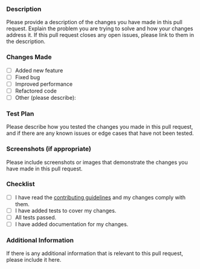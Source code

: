 ### Description

Please provide a description of the changes you have made in this pull request. Explain the problem you are trying to solve and how your changes address it. If this pull request closes any open issues, please link to them in the description.

### Changes Made

- [ ] Added new feature
- [ ] Fixed bug
- [ ] Improved performance
- [ ] Refactored code
- [ ] Other (please describe):

### Test Plan

Please describe how you tested the changes you made in this pull request, and if there are any known issues or edge cases that have not been tested.

### Screenshots (if appropriate)

Please include screenshots or images that demonstrate the changes you have made in this pull request.

### Checklist

- [ ] I have read the [contributing guidelines](link_to_contributing_guidelines) and my changes comply with them.
- [ ] I have added tests to cover my changes.
- [ ] All tests passed.
- [ ] I have added documentation for my changes.

### Additional Information

If there is any additional information that is relevant to this pull request, please include it here.
